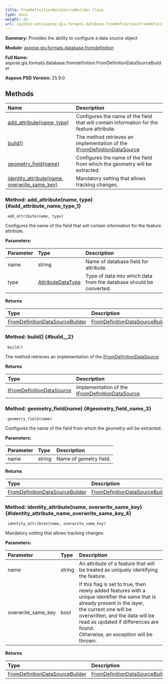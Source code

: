 ```yaml
---
title: FromDefinitionDataSourceBuilder Class
type: docs
weight: 10
url: /python-net/aspose.gis.formats.database.fromdefinition/fromdefinitiondatasourcebuilder/
---
```


**Summary:** Provides the ability to configure a data source object

**Module:** [aspose.gis.formats.database.fromdefinition](/psd/python-net/aspose.gis.formats.database.fromdefinition/)

**Full Name:** aspose.gis.formats.database.fromdefinition.FromDefinitionDataSourceBuilder

**Aspose.PSD Version:** 25.9.0

## **Methods**
| **Name** | **Description** |
| :- | :- |
| [add_attribute(name, type)](#add_attribute_name_type_1) | Configures the name of the field that will contain information for the feature attribute. |
| [build()](#build__2) | The method retrieves an implementation of the [IFromDefinitionDataSource](/psd/python-net/aspose.gis.formats.database.fromdefinition/ifromdefinitiondatasource/) |
| [geometry_field(name)](#geometry_field_name_3) | Configures the name of the field from which the geometry will be extracted. |
| [identity_attribute(name, overwrite_same_key)](#identity_attribute_name_overwrite_same_key_4) | Mandatory setting that allows tracking changes. |


### Method: add_attribute(name, type) {#add_attribute_name_type_1}


```
 add_attribute(name, type) 
```

Configures the name of the field that will contain information for the feature attribute.

**Parameters:**

| Parameter | Type | Description |
| :- | :- | :- |
| name | string | Name of database field for attribute. |
| type | [AttributeDataType](/psd/python-net/aspose.gis/attributedatatype) | Type of data into which data from the database should be converted. |

**Returns**

| Type | Description |
| :- | :- |
| [FromDefinitionDataSourceBuilder](/psd/python-net/aspose.gis.formats.database.fromdefinition/fromdefinitiondatasourcebuilder) | [FromDefinitionDataSourceBuilder](/psd/python-net/aspose.gis.formats.database.fromdefinition/fromdefinitiondatasourcebuilder/) |


### Method: build() {#build__2}


```
 build() 
```

The method retrieves an implementation of the [IFromDefinitionDataSource](/psd/python-net/aspose.gis.formats.database.fromdefinition/ifromdefinitiondatasource/)

**Returns**

| Type | Description |
| :- | :- |
| [IFromDefinitionDataSource](/psd/python-net/aspose.gis.formats.database.fromdefinition/ifromdefinitiondatasource) | Implementation of the [IFromDefinitionDataSource](/psd/python-net/aspose.gis.formats.database.fromdefinition/ifromdefinitiondatasource/) |


### Method: geometry_field(name) {#geometry_field_name_3}


```
 geometry_field(name) 
```

Configures the name of the field from which the geometry will be extracted.

**Parameters:**

| Parameter | Type | Description |
| :- | :- | :- |
| name | string | Name of gemetry field. |

**Returns**

| Type | Description |
| :- | :- |
| [FromDefinitionDataSourceBuilder](/psd/python-net/aspose.gis.formats.database.fromdefinition/fromdefinitiondatasourcebuilder) | [FromDefinitionDataSourceBuilder](/psd/python-net/aspose.gis.formats.database.fromdefinition/fromdefinitiondatasourcebuilder/) |


### Method: identity_attribute(name, overwrite_same_key) {#identity_attribute_name_overwrite_same_key_4}


```
 identity_attribute(name, overwrite_same_key) 
```

Mandatory setting that allows tracking changes.

**Parameters:**

| Parameter | Type | Description |
| :- | :- | :- |
| name | string | An attribute of a feature that will be treated as uniquely identifying the feature. |
| overwrite_same_key | bool | If this flag is set to true, then newly added features with a unique identifier the same that is already present in the layer, <br/>            the current one will be overwritten, and the data will be read as updated if differences are found.<br/>            Otherwise, an exception will be thrown. |

**Returns**

| Type | Description |
| :- | :- |
| [FromDefinitionDataSourceBuilder](/psd/python-net/aspose.gis.formats.database.fromdefinition/fromdefinitiondatasourcebuilder) | [FromDefinitionDataSourceBuilder](/psd/python-net/aspose.gis.formats.database.fromdefinition/fromdefinitiondatasourcebuilder/) |


